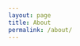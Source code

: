 ```yaml
---
layout: page
title: About
permalink: /about/
---
```




<!-- {% include image.html url="/images/octojekyll.png" caption="Octojekyll." width=300 align="right" %} -->



